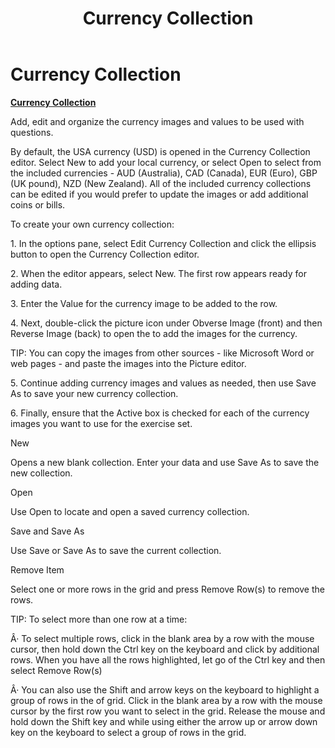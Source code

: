 ﻿---
title: Currency Collection
category: reference
---

# Currency Collection

**<u>Currency Collection</u>**

Add, edit and organize the currency images and values to be used with questions.

By default, the USA currency (USD) is opened in the Currency Collection editor. Select New to add your local currency, or select Open to select from the included currencies - AUD (Australia), CAD (Canada), EUR (Euro), GBP (UK pound), NZD (New Zealand). All of the included currency collections can be edited if you would prefer to update the images or add additional coins or bills.

To create your own currency collection:

1\. In the options pane, select Edit Currency Collection and click the ellipsis button to open the Currency Collection editor.

2\. When the editor appears, select New. The first row appears ready for adding data.

3\. Enter the Value for the currency image to be added to the row.

4\. Next, double-click the picture icon under Obverse Image (front) and then Reverse Image (back) to open the to add the images for the currency.

TIP: You can copy the images from other sources - like Microsoft Word or web pages - and paste the images into the Picture editor.

5\. Continue adding currency images and values as needed, then use Save As to save your new currency collection.

6\. Finally, ensure that the Active box is checked for each of the currency images you want to use for the exercise set.

New

Opens a new blank collection. Enter your data and use Save As to save the new collection.

Open

Use Open to locate and open a saved currency collection.

Save and Save As

Use Save or Save As to save the current collection.

Remove Item

Select one or more rows in the grid and press Remove Row(s) to remove the rows.

TIP: To select more than one row at a time:

Â· To select multiple rows, click in the blank area by a row with the mouse cursor, then hold down the Ctrl key on the keyboard and click by additional rows. When you have all the rows highlighted, let go of the Ctrl key and then select Remove Row(s)

Â· You can also use the Shift and arrow keys on the keyboard to highlight a group of rows in the of grid. Click in the blank area by a row with the mouse cursor by the first row you want to select in the grid. Release the mouse and hold down the Shift key and while using either the arrow up or arrow down key on the keyboard to select a group of rows in the grid.

